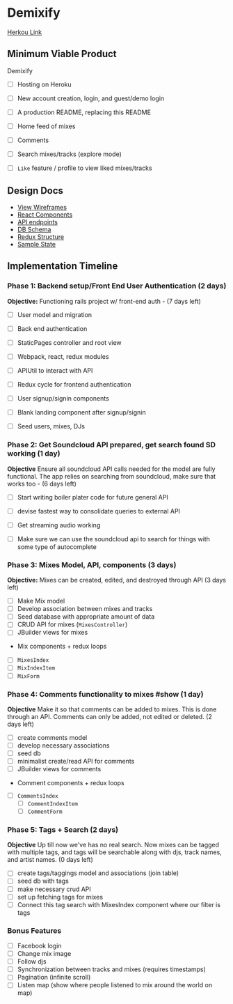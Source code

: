 # Demixify

[Herkou Link](http://demixify.herokuapp.com)

## Minimum Viable Product

Demixify

- [ ] Hosting on Heroku
- [ ] New account creation, login, and guest/demo login
- [ ] A production README, replacing this README
- [ ] Home feed of mixes
- [ ] Comments
- [ ] Search mixes/tracks (explore mode)
- [ ] `Like` feature / profile to view liked mixes/tracks



## Design Docs
* [View Wireframes](wireframes/)
* [React Components](component-hierarchy.md)
* [API endpoints](api-endpoints.md)
* [DB Schema](schema.md)
* [Redux Structure](redux-structure.md)
* [Sample State](sample-state.md)

## Implementation Timeline

### Phase 1: Backend setup/Front End User Authentication (2 days)
**Objective:** Functioning rails project w/ front-end auth - (7 days left)
- [ ] User model and migration
- [ ] Back end authentication
- [ ] StaticPages controller and root view
- [ ] Webpack, react, redux modules
- [ ] APIUtil to interact with API
- [ ] Redux cycle for frontend authentication
- [ ] User signup/signin components
- [ ] Blank landing component after signup/signin
- [ ] Seed users, mixes, DJs


### Phase 2: Get Soundcloud API prepared, get search found SD working (1 day)
**Objective** Ensure all soundcloud API calls needed for the model are fully functional. The app relies on searching from soundcloud, make sure that
works too - (6 days left)
- [ ] Start writing boiler plater code for future general API
- [ ] devise fastest way to consolidate queries to external API
- [ ] Get streaming audio working
- [ ] Make sure we can use the soundcloud api to search for things
with some type of autocomplete


### Phase 3: Mixes Model, API, components (3 days)
**Objective:** Mixes can be created, edited, and destroyed through API (3 days left)
- [ ] Make Mix model
- [ ] Develop association between mixes and tracks
- [ ] Seed database with appropriate amount of data
- [ ] CRUD API for mixes (`MixesController`)
- [ ] JBuilder views for mixes
 * Mix components + redux loops
  - [ ] `MixesIndex`
  - [ ] `MixIndexItem`
  - [ ] `MixForm`

### Phase 4: Comments functionality to mixes #show (1 day)
**Objective** Make it so that comments can be added to mixes. This is done
through an API. Comments can only be added, not edited or deleted. (2 days left)
- [ ] create comments model
- [ ] develop necessary associations
- [ ] seed db
- [ ] minimalist create/read API for comments
- [ ] JBuilder views for comments
 * Comment components + redux loops
  - [ ] `CommentsIndex`
	- [ ] `CommentIndexItem`
	- [ ] `CommentForm`

### Phase 5: Tags + Search (2 days)
**Objective** Up till now we've has no real search. Now mixes
can be tagged with multiple tags, and tags will be searchable along with
djs, track names, and artist names.  (0 days left)
- [ ] create tags/taggings model and associations (join table)
- [ ] seed db with tags
- [ ] make necessary crud API
- [ ] set up fetching tags for mixes
- [ ] Connect this tag search with MixesIndex component
 where our filter is tags

### Bonus Features
- [ ] Facebook login
- [ ] Change mix image
- [ ] Follow djs
- [ ] Synchronization between tracks and mixes (requires timestamps)
- [ ] Pagination (infinite scroll)
- [ ] Listen map (show where people listened to mix around the world on map)
